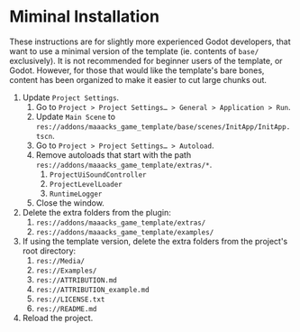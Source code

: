 # Miminal Installation

These instructions are for slightly more experienced Godot developers, that want to use a minimal version of the template (ie. contents of `base/` exclusively). It is not recommended for beginner users of the template, or Godot. However, for those that would like the template's bare bones, content has been organized to make it easier to cut large chunks out.

1.  Update `Project Settings`.
	1.  Go to `Project > Project Settings… > General > Application > Run`.
	2.  Update `Main Scene` to `res://addons/maaacks_game_template/base/scenes/InitApp/InitApp.tscn`.
	3.  Go to `Project > Project Settings… > Autoload`.
	4.  Remove autoloads that start with the path `res://addons/maaacks_game_template/extras/*`.
		1.  `ProjectUiSoundController`
		2.  `ProjectLevelLoader`
		3.  `RuntimeLogger`
	5.  Close the window.
2.  Delete the extra folders from the plugin:
	1.  `res://addons/maaacks_game_template/extras/`
	2.  `res://addons/maaacks_game_template/examples/`
3.  If using the template version, delete the extra folders from the project's root directory:
	1.  `res://Media/`
	2.  `res://Examples/`
	3.  `res://ATTRIBUTION.md`
	4.  `res://ATTRIBUTION_example.md`
	5.  `res://LICENSE.txt`
	6.  `res://README.md`
4.  Reload the project.
